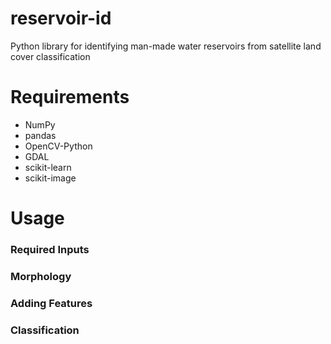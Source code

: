 # reservoir-id
Python library for identifying man-made water reservoirs from satellite land cover classification

# Requirements
* NumPy
* pandas
* OpenCV-Python
* GDAL
* scikit-learn
* scikit-image

# Usage
### Required Inputs

### Morphology

### Adding Features

### Classification
